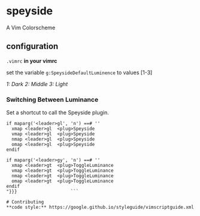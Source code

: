 # speyside
A Vim Colorscheme

## configuration

```.vimrc```
__in your vimrc__

set the variable `g:SpeysideDefaultLuminence` to values [1-3]

*1: Dark*
*2: Middle*
*3: Light*

### Switching Between Luminance

Set a shortcut to call the Speyside plugin.
```
if maparg('<leader>gl', 'n') ==# ''
  xmap <leader>gl  <plug>Speyside
  vmap <leader>gl  <plug>Speyside
  nmap <leader>gl  <plug>Speyside
  omap <leader>gl  <plug>Speyside
endif

if maparg('<leader>gy', 'n') ==# ''
  xmap <leader>gt  <plug>ToggleLuminance
  vmap <leader>gt  <plug>ToggleLuminance
  nmap <leader>gt  <plug>ToggleLuminance
  omap <leader>gt  <plug>ToggleLuminance
endif
"}}}                    ```

# Contributing
**code style:** https://google.github.io/styleguide/vimscriptguide.xml
